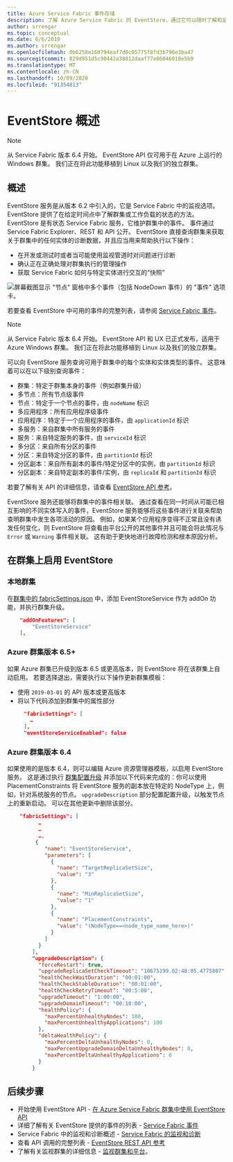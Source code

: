 ```yaml
---
title: Azure Service Fabric 事件存储
description: 了解 Azure Service Fabric 的 EventStore，通过它可以随时了解和监视群集或工作负荷的状态。
author: srrengar
ms.topic: conceptual
ms.date: 6/6/2019
ms.author: srrengar
ms.openlocfilehash: 0b6258e160794eaf7d0c05775f8fd3b796e3ba47
ms.sourcegitcommit: 829d951d5c90442a38012daaf77e86046018e5b9
ms.translationtype: MT
ms.contentlocale: zh-CN
ms.lasthandoff: 10/09/2020
ms.locfileid: "91354813"
---
```

# <a name="eventstore-overview"></a>EventStore 概述

>[!NOTE]
>从 Service Fabric 版本 6.4 开始。 EventStore API 仅可用于在 Azure 上运行的 Windows 群集。 我们正在将此功能移植到 Linux 以及我们的独立群集。

## <a name="overview"></a>概述

EventStore 服务是从版本 6.2 中引入的，它是 Service Fabric 中的监视选项。 EventStore 提供了在给定时间点中了解群集或工作负载的状态的方法。
EventStore 是有状态 Service Fabric 服务，它维护群集中的事件。 事件通过 Service Fabric Explorer、REST 和 API 公开。 EventStore 直接查询群集来获取关于群集中的任何实体的诊断数据，并且应当用来帮助执行以下操作：

* 在开发或测试时或者当可能使用监视管道时对问题进行诊断
* 确认正在正确处理对群集执行的管理操作
* 获取 Service Fabric 如何与特定实体进行交互的“快照”

![屏幕截图显示 "节点" 窗格中多个事件（包括 NodeDown 事件）的 "事件" 选项卡。](media/service-fabric-diagnostics-eventstore/eventstore.png)

若要查看 EventStore 中可用的事件的完整列表，请参阅 [Service Fabric 事件](service-fabric-diagnostics-event-generation-operational.md)。

>[!NOTE]
>从 Service Fabric 版本 6.4 开始。 EventStore API 和 UX 已正式发布，适用于 Azure Windows 群集。 我们正在将此功能移植到 Linux 以及我们的独立群集。

可以向 EventStore 服务查询可用于群集中的每个实体和实体类型的事件。 这意味着可以在以下级别查询事件：
* 群集：特定于群集本身的事件（例如群集升级）
* 多节点：所有节点级事件
* 节点：特定于一个节点的事件，由 `nodeName` 标识
* 多应用程序：所有应用程序级事件
* 应用程序：特定于一个应用程序的事件，由 `applicationId` 标识
* 多服务：来自群集中所有服务的事件
* 服务：来自特定服务的事件，由 `serviceId` 标识
* 多分区：来自所有分区的事件
* 分区：来自特定分区的事件，由 `partitionId` 标识
* 分区副本：来自所有副本的事件/特定分区中的实例，由 `partitionId` 标识
* 分区副本：来自特定副本的事件/实例，由 `replicaId` 和 `partitionId` 标识

若要了解有关 API 的详细信息，请查看 [EventStore API 参考](/rest/api/servicefabric/sfclient-index-eventsstore)。

EventStore 服务还能够将群集中的事件相关联。 通过查看在同一时间从可能已相互影响的不同实体写入的事件，EventStore 服务能够将这些事件进行关联来帮助查明群集中发生各项活动的原因。 例如，如果某个应用程序变得不正常且没有诱发任何变化，则 EventStore 将查看由平台公开的其他事件并且可能会将此情况与 `Error` 或 `Warning` 事件相关联。 这有助于更快地进行故障检测和根本原因分析。

## <a name="enable-eventstore-on-your-cluster"></a>在群集上启用 EventStore

### <a name="local-cluster"></a>本地群集

在[群集中的 fabricSettings.json](service-fabric-cluster-fabric-settings.md) 中，添加 EventStoreService 作为 addOn 功能，并执行群集升级。

```json
    "addOnFeatures": [
        "EventStoreService"
    ],
```

### <a name="azure-cluster-version-65"></a>Azure 群集版本 6.5+
如果 Azure 群集已升级到版本 6.5 或更高版本，则 EventStore 将在该群集上自动启用。 若要选择退出，需要执行以下操作更新群集模板：

* 使用 `2019-03-01` 的 API 版本或更高版本 
* 将以下代码添加到群集中的属性部分
  ```json  
    "fabricSettings": [
      …
    ],
    "eventStoreServiceEnabled": false
  ```

### <a name="azure-cluster-version-64"></a>Azure 群集版本 6.4

如果使用的是版本 6.4，则可以编辑 Azure 资源管理器模板，以启用 EventStore 服务。 这是通过执行 [群集配置升级](service-fabric-cluster-config-upgrade-azure.md) 并添加以下代码来完成的：你可以使用 PlacementConstraints 将 EventStore 服务的副本放在特定的 NodeType 上，例如，针对系统服务的节点。 `upgradeDescription` 部分配置配置升级，以触发节点上的重新启动。 可以在其他更新中删除该部分。

```json
    "fabricSettings": [
          …
          …
          …,
         {
            "name": "EventStoreService",
            "parameters": [
              {
                "name": "TargetReplicaSetSize",
                "value": "3"
              },
              {
                "name": "MinReplicaSetSize",
                "value": "1"
              },
              {
                "name": "PlacementConstraints",
                "value": "(NodeType==<node_type_name_here>)"
              }
            ]
          }
        ],
        "upgradeDescription": {
          "forceRestart": true,
          "upgradeReplicaSetCheckTimeout": "10675199.02:48:05.4775807",
          "healthCheckWaitDuration": "00:01:00",
          "healthCheckStableDuration": "00:01:00",
          "healthCheckRetryTimeout": "00:5:00",
          "upgradeTimeout": "1:00:00",
          "upgradeDomainTimeout": "00:10:00",
          "healthPolicy": {
            "maxPercentUnhealthyNodes": 100,
            "maxPercentUnhealthyApplications": 100
          },
          "deltaHealthPolicy": {
            "maxPercentDeltaUnhealthyNodes": 0,
            "maxPercentUpgradeDomainDeltaUnhealthyNodes": 0,
            "maxPercentDeltaUnhealthyApplications": 0
          }
        }
```


## <a name="next-steps"></a>后续步骤
* 开始使用 EventStore API - [在 Azure Service Fabric 群集中使用 EventStore API](service-fabric-diagnostics-eventstore-query.md)
* 详细了解有关 EventStore 提供的事件的列表 - [Service Fabric 事件](service-fabric-diagnostics-event-generation-operational.md)
* Service Fabric 中的监视和诊断概述 - [Service Fabric 的监视和诊断](service-fabric-diagnostics-overview.md)
* 查看 API 调用的完整列表 - [EventStore REST API 参考](/rest/api/servicefabric/sfclient-index-eventsstore)
* 了解有关监视群集的详细信息 - [监视群集和平台](service-fabric-diagnostics-event-generation-infra.md)。
